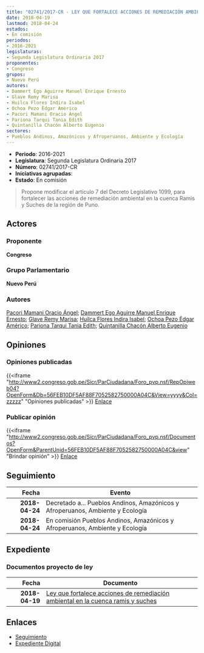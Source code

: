 ```yaml
---
title: "02741/2017-CR - LEY QUE FORTALECE ACCIONES DE REMEDIACIÓN AMBIENTAL EN LA CUENCA RAMIS Y SUCHES"
date: 2018-04-19
lastmod: 2018-04-24
estados:
- En comisión
periodos:
- 2016-2021
legislaturas:
- Segunda Legislatura Ordinaria 2017
proponentes:
- Congreso
grupos:
- Nuevo Perú
autores:
- Dammert Ego Aguirre Manuel Enrique Ernesto
- Glave Remy Marisa
- Huilca Flores Indira Isabel
- Ochoa Pezo Édgar Américo
- Pacori Mamani Oracio Ángel
- Pariona Tarqui Tania Edith
- Quintanilla Chacón Alberto Eugenio
sectores:
- Pueblos Andinos, Amazónicos y Afroperuanos, Ambiente y Ecología
---
```

- **Periodo**: 2016-2021
- **Legislatura**: Segunda Legislatura Ordinaria 2017
- **Número**: 02741/2017-CR
- **Iniciativas agrupadas**: 
- **Estado**: En comisión

> Propone modificar el artículo 7 del Decreto Legislativo 1099, para fortalecer las acciones de remediación ambiental en la cuenca Ramis y Suches de la región de Puno.


## Actores

### Proponente

**Congreso**

### Grupo Parlamentario

**Nuevo Perú**

### Autores

[Pacori Mamani Oracio Ángel](mailto:mailto:opacori@congreso.gob.pe); [Dammert Ego Aguirre Manuel Enrique Ernesto](mailto:mailto:mdammert@congreso.gob.pe); [Glave Remy Marisa](mailto:mailto:mglave@congreso.gob.pe); [Huilca Flores Indira Isabel](mailto:mailto:ihuilca@congreso.gob.pe); [Ochoa Pezo Édgar Américo](mailto:mailto:eochoa@congreso.gob.pe); [Pariona Tarqui Tania Edith](mailto:mailto:tpariona@congreso.gob.pe); [Quintanilla Chacón Alberto Eugenio](mailto:mailto:aquintanilla@congreso.gob.pe)

## Opiniones

### Opiniones publicadas

{{<iframe "http://www2.congreso.gob.pe/Sicr/ParCiudadana/Foro_pvp.nsf/RepOpiweb04?OpenForm&Db=56FEB10DF5AF88F7052582750000A04C&View=yyyy&Col=zzzzz" "Opiniones publicadas" >}}
[Enlace](http://www2.congreso.gob.pe/Sicr/ParCiudadana/Foro_pvp.nsf/RepOpiweb04?OpenForm&Db=56FEB10DF5AF88F7052582750000A04C&View=yyyy&Col=zzzzz)

### Publicar opinión

{{<iframe "http://www2.congreso.gob.pe/Sicr/ParCiudadana/Foro_pvp.nsf/Documentos?OpenForm&ParentUnid=56FEB10DF5AF88F7052582750000A04C&view" "Brindar opinión" >}}
[Enlace](http://www2.congreso.gob.pe/Sicr/ParCiudadana/Foro_pvp.nsf/Documentos?OpenForm&ParentUnid=56FEB10DF5AF88F7052582750000A04C&view)


## Seguimiento

| Fecha | Evento |
|------:|--------|
| **2018-04-24** | Decretado a... Pueblos Andinos, Amazónicos y Afroperuanos, Ambiente y Ecología |
| **2018-04-24** | En comisión Pueblos Andinos, Amazónicos y Afroperuanos, Ambiente y Ecología |

## Expediente

### Documentos proyecto de ley

| Fecha | Documento |
|------:|-----------|
| **2018-04-19** | [Ley que fortalece acciones de remediación ambiental en la cuenca ramis y suches](http://www.leyes.congreso.gob.pe/Documentos/2016_2021/Proyectos_de_Ley_y_de_Resoluciones_Legislativas/PL0274120180419..pdf) |

## Enlaces

- [Seguimiento](http://www2.congreso.gob.pe/Sicr/TraDocEstProc/CLProLey2016.nsf/f7fff46988ca05b1052578e100829cc7/70291ef6e995916d0525827400810605?OpenDocument)
- [Expediente Digital](http://www2.congreso.gob.pe/Sicr/TraDocEstProc/Expvirt_2011.nsf/visbusqptramdoc1621/02741?opendocument)

